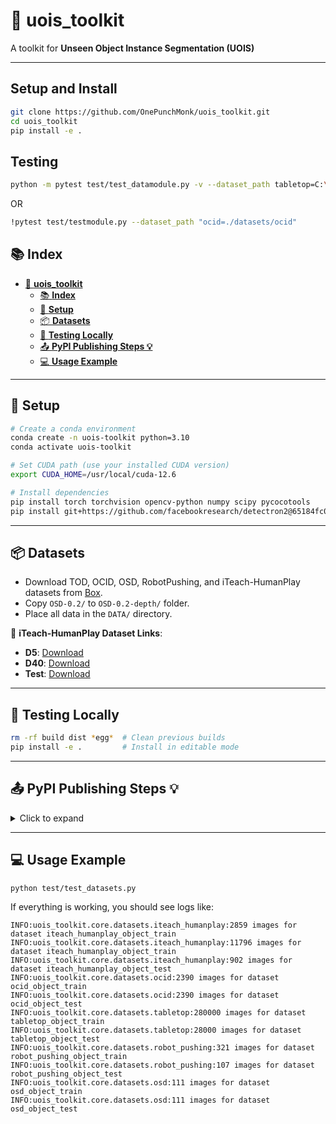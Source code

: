 
# 🧠 **uois_toolkit**  
A toolkit for **Unseen Object Instance Segmentation (UOIS)**  

---
## Setup and Install

```bash
git clone https://github.com/OnePunchMonk/uois_toolkit.git
cd uois_toolkit
pip install -e .
```

## Testing

```bash
python -m pytest test/test_datamodule.py -v --dataset_path tabletop=C:\path\to\tabletop --dataset_path ocid=C:\path\to\OCID-dataset --dataset_path osd=C:\path\to\OSD --dataset_path robot_pushing=C:\path\to\pushing_data --dataset_path iteach_humanplay=C:\path\to\humanplay-data
```

OR

```bash
!pytest test/testmodule.py --dataset_path "ocid=./datasets/ocid"
```





## 📚 **Index**
- [🧠 **uois\_toolkit**](#-uois_toolkit)
  - [📚 **Index**](#-index)
  - [🚀 **Setup**](#-setup)
  - [📦 **Datasets**](#-datasets)
  - [🧪 **Testing Locally**](#-testing-locally)
  - [📤 **PyPI Publishing Steps 💡**](#-pypi-publishing-steps-)
  - [💻 **Usage Example**](#-usage-example)

---

## 🚀 **Setup**
```bash
# Create a conda environment
conda create -n uois-toolkit python=3.10
conda activate uois-toolkit

# Set CUDA path (use your installed CUDA version)
export CUDA_HOME=/usr/local/cuda-12.6

# Install dependencies
pip install torch torchvision opencv-python numpy scipy pycocotools
pip install git+https://github.com/facebookresearch/detectron2@65184fc057d4fab080a98564f6b60fae0b94edc4
```

---

## 📦 **Datasets**
- Download TOD, OCID, OSD, RobotPushing, and iTeach-HumanPlay datasets from [Box](https://utdallas.box.com/v/uois-datasets).
- Copy `OSD-0.2/` to `OSD-0.2-depth/` folder.
- Place all data in the `DATA/` directory.

🔗 **iTeach-HumanPlay Dataset Links**:
- **D5**: [Download](https://utdallas.box.com/v/iTeach-HumanPlay-D5)  
- **D40**: [Download](https://utdallas.box.com/v/iTeach-HumanPlay-D40)  
- **Test**: [Download](https://utdallas.box.com/v/iTeach-HumanPlay-Test)

---

## 🧪 **Testing Locally**
```bash
rm -rf build dist *egg*  # Clean previous builds
pip install -e .         # Install in editable mode
```

---

## 📤 **PyPI Publishing Steps 💡**
<details>
<summary>Click to expand</summary>

```bash
# Install build tools
python -m pip install build twine

# Clean previous builds
rm -rf build/ dist/ *.egg-info

# Build the distribution
python -m build
python setup.py sdist bdist_wheel  # Ensure version is updated in setup.py

# Upload to PyPI (ensure you have your PyPI token configured)
twine upload dist/*
```

</details>

---

## 💻 **Usage Example**
```bash
python test/test_datasets.py
```

If everything is working, you should see logs like:
```
INFO:uois_toolkit.core.datasets.iteach_humanplay:2859 images for dataset iteach_humanplay_object_train
INFO:uois_toolkit.core.datasets.iteach_humanplay:11796 images for dataset iteach_humanplay_object_train
INFO:uois_toolkit.core.datasets.iteach_humanplay:902 images for dataset iteach_humanplay_object_test
INFO:uois_toolkit.core.datasets.ocid:2390 images for dataset ocid_object_train
INFO:uois_toolkit.core.datasets.ocid:2390 images for dataset ocid_object_test
INFO:uois_toolkit.core.datasets.tabletop:280000 images for dataset tabletop_object_train
INFO:uois_toolkit.core.datasets.tabletop:28000 images for dataset tabletop_object_test
INFO:uois_toolkit.core.datasets.robot_pushing:321 images for dataset robot_pushing_object_train
INFO:uois_toolkit.core.datasets.robot_pushing:107 images for dataset robot_pushing_object_test
INFO:uois_toolkit.core.datasets.osd:111 images for dataset osd_object_train
INFO:uois_toolkit.core.datasets.osd:111 images for dataset osd_object_test
```
